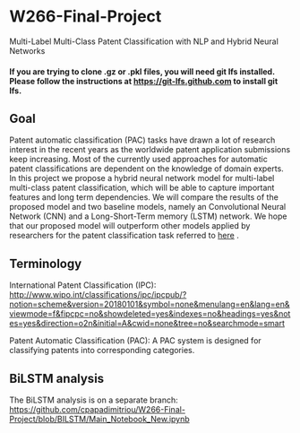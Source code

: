# W266-Final-Project

Multi-Label Multi-Class Patent Classification with NLP and Hybrid Neural Networks

#### If you are trying to clone .gz or .pkl files, you will need git lfs installed. Please follow the instructions at https://git-lfs.github.com to install git lfs. 

## Goal 
Patent automatic classification (PAC) tasks have drawn a lot of research interest in the recent years as the worldwide patent application submissions keep increasing. Most of the currently used approaches for automatic patent classifications are dependent on the knowledge of domain experts. In this project we propose a hybrid neural network model for multi-label multi-class patent classification, which will be able to capture important features and long term dependencies. We will compare the results of the proposed model and two baseline models, namely an Convolutional Neural Network (CNN) and a Long-Short-Term memory (LSTM) network. We hope that our proposed model will outperform other models applied by researchers for the patent classification task referred to [here](https://res.mdpi.com/def50200a1fc8ccc5cf792a61634f71ed736075024de9cd3f53580e3974e7b8c3869cb1ac14f9a35186e8ca354cef0359e40a64c1b5cfd44ad213c90b4d10caf72f83dc342ac2fc5e121269a960c76c9b2ce4de292c52065365db446022b1a2d4a0d2bca8b4563d79c8001ce69ed62227189389f263037a2bf4db07d1674742378a28b0fd65cbbf67cc5496a130493e396416ed0b2716aded5eed5e8b6f089c6bed2fe3797?filename=&attachment=1) . 



## Terminology

International Patent Classification (IPC): 
http://www.wipo.int/classifications/ipc/ipcpub/?notion=scheme&version=20180101&symbol=none&menulang=en&lang=en&viewmode=f&fipcpc=no&showdeleted=yes&indexes=no&headings=yes&notes=yes&direction=o2n&initial=A&cwid=none&tree=no&searchmode=smart

Patent Automatic Classification (PAC): A PAC system is designed for classifying patents into corresponding categories.

## BiLSTM analysis
The BiLSTM analysis is on a separate branch:
https://github.com/cpapadimitriou/W266-Final-Project/blob/BILSTM/Main_Notebook_New.ipynb




